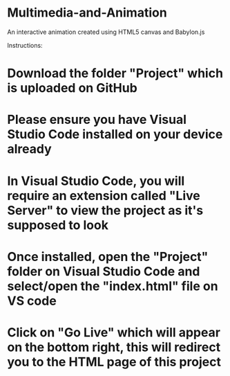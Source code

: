 # Multimedia-and-Animation
An interactive animation created using HTML5 canvas and Babylon.js

Instructions:
# Download the folder "Project" which is uploaded on GitHub
# Please ensure you have Visual Studio Code installed on your device already
# In Visual Studio Code, you will require an extension called "Live Server" to view the project as it's supposed to look
# Once installed, open the "Project" folder on Visual Studio Code and select/open the "index.html" file on VS code
# Click on "Go Live" which will appear on the bottom right, this will redirect you to the HTML page of this project



